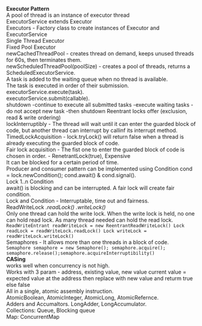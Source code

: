 **Executor Pattern**<br>
A pool of thread is an instance of executor thread<br>
ExecutorService extends Executor<br>
Executors - Factory class to create instances of Executor and ExecutorService<br>
Single Thread Executor <br>
Fixed Pool Executor<br>
newCachedThreadPool - creates thread on demand, keeps unused threads for 60s, then terminates them.<br>
newScheduledThreadPool(poolSize) - creates a pool of threads, returns a ScheduledExecutorService.<br>
A task is added to the waiting queue when no thread is available.<br>
The task is executed in order of their submission.<br>
executorService.execute(task).<br>
executorService.submit(callable).<br>
shutdown
-continue to execute all submitted tasks
-execute waiting tasks
-do not accept new task
-then shutdown
Reentrant locks offer (exclusion, read & write ordering)<br>
lockInterruptibly - The thread will wait until it can enter the guarded block of code, but another thread 
can interrupt by callinf its interrupt method.<br>
TimedLockAcquisition -  lock.tryLock() will return false when a thread is already executing the guarded block of code.<br>
Fair lock acquisition - The fist one to enter the guarded block of code is chosen in order. - RenetrantLock(true), Expensive<br>
It can be blocked for a certain period of time. <br>
Producer and consumer pattern can be implemented using Condition cond = lock.newCondition(); cond.await() & cond.signal(). <br>
Lock 1..n Condition<br>
await() is blocking and can be interrupted. A fair lock will create fair condition.<br>
Lock and Condition - Interruptable, time out and fairness. <br>
ReadWriteLock _.readLock()_ _.writeLock()_ <br>
Only one thread can hold the write lock. When the write lock is held, no one can hold read lock. As many thread needed
can hold the read lock.
`ReadWriteEntrant readWriteLock = new ReentrantReadWriteLock()
Lock readLock = readWriteLock.readLock()
Lock writeLock = readWriteLock.writeLock()
`<br>
Semaphores - It allows more than one threads in a block of code.<br>
`Semaphore semaphore = new Semaphore(); semaphore.acquire(); semaphore.release();semaphore.acquireInterruptibility()`<br>
**CASing** <br> works well when concurrency is not high.<br>
Works with 3 param - address, existing value, new value
current value = expected value at the address then replace with new value and returm true else false<br>
All in a single, atomic assembly instruction.<br>
AtomicBoolean, AtomicInteger, AtomicLong, AtomicRefernce<V>.<br>
Adders and Accumaltors. LongAdder, LongAccumulator.<br>
Collections: Queue, Blocking queue<br>
Map: ConcurrentMap<br>




